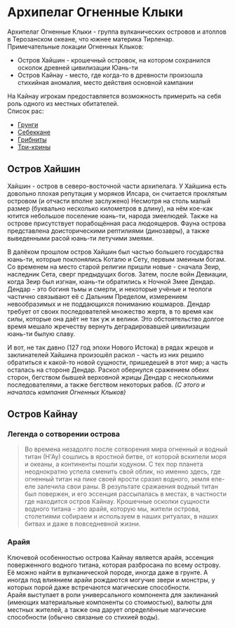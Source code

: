 # Архипелаг Огненные Клыки

Архипелаг Огненные Клыки - группа вулканических островов и атоллов в Терозанском океане, что южнее материка Тирленар.  
Примечательные локации Огненных Клыков:
- Остров Хайшин - крошечный островок, на котором сохранился осколок древней цивилизации Юань-ти
- Остров Кайнау - место, где когда-то в древности произошла стихийная аномалия, место действия основной кампании

На Кайнау игрокам предоставляется возможность примерить на себя роль одного из местных обитателей.  
Список рас:
- [Грунги](https://i-madness.github.io/azurion/races/grung/)
- [Себеккане](https://i-madness.github.io/azurion/races/sebekkan/)
- [Грибниты](https://dungeon.su/articles/112-gribnit/)
- [Три-крины](https://www.dandwiki.com/wiki/Thri-Kreen_(5e_Race))

## Остров Хайшин
Хайшин - остров в северо-восточной части архипелага. У Хайшина есть довольно плохая репутация у моряков Илсара, он считается проклятым островом (и отчасти вполне заслужено) Несмотря на столь малый размер (буквально несколько километров в длину), на нём кое-как ютится небольшое поселение юань-ти, народа змеелюдей. Также на острове присутствует порабощённая раса людоящеров. Фауна острова представлена доисторическими рептилиями (динозавры), а также выведенными расой юань-ти летучими змеями.

В далёком прошлом остров Хайшин был частью большего государства юань-ти, которые поклонялись Коталю и Сету, первым змеиным богам. Со временем на место старой религии пришли новые - сначала Зеир, наследник Сета, сверг предыдущих богов. Затем, после войн Девиации, когда Зеир был изгнан, юань-ти обратились к Ночной Змее Дендар. Дендар - это богиня тьмы и смерти, и некоторые учёные и теологи частично связывают её с Дальним Пределом, измерением невообразимых и не поддающихся пониманию кошмаров. Дендар требует от своих последователей множество жертв, в то время как силы, которые она даёт не так уж и велики. Это обстоятельство долгое время мешало жречеству вернуть деградировавшей цивилизации юань-ти былую славу.

И вот, не так давно (127 год эпохи Нового Истока) в рядах жрецов и заклинателей Хайшина произошёл раскол - часть из них решило обратиться к какой-то новой сущности, пришедешей в этот мир; а часть осталась на стороне Дендар. Раскол обернулся сражением обеих сторон, бегством бывшей верховной жрицы Дендар с несколькими последователями, а также бегством некоторых рабов. _(С этого и началась кампания Огненных Клыков)_

## Остров Кайнау

### Легенда о сотворении острова
> Во времена незадолго после сотворения мира огненный и водный титан (Н'Ау) сошлись в яростной битве, от которой вскипели моря и океаны, а
  континенты пошли ходуном. С тех пор планета неоднократно успела сменить свой облик, но именно здесь, где огненный титан на пике своей
  ярости сразил водного, земля еле-еле залечила свои раны. В результате сражаения водный титан был повержен, и его эссенция рассыпалась в
  местах, в частности где находится остров Кайнау. Крошечные осколки сущности водного титана - это арайя, которую мы, жители острова, столетиями собираем и используем в наших ритуалах, в наших битвах и даже в повседневной жизни.

### Арайя
Ключевой особенностью острова Кайнау является арайя, эссенция поверженного водного титана, которая разбросана по всему острову. Её можно найти в вулканической породе, иногда даже в грунте. А иногда под влиянием арайи рождаются могучие звери и монстры, у которых порой даже встречаются магические способности.  
Арайя выступает в роли универсального компонента для заклинаний (имеющих материальные компоненты со стоимостью), валюты для местных жителей,
а также она дарует определённые магические способности (обычно связаные со стихией воды).